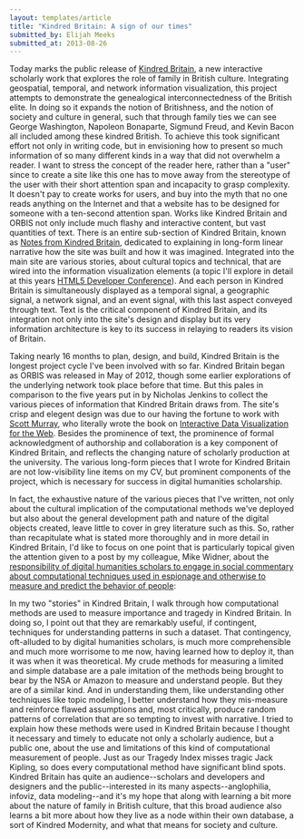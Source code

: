 ```yaml
---
layout: templates/article
title: "Kindred Britain: A sign of our times"
submitted_by: Elijah Meeks
submitted_at: 2013-08-26
---
```


Today marks the public release of [Kindred Britain](http://kindred.stanford.edu), a new interactive scholarly work that explores the role of family in British culture. Integrating geospatial, temporal, and network information visualization, this project attempts to demonstrate the genealogical interconnectedness of the British elite. In doing so it expands the notion of Britishness, and the notion of society and culture in general, such that through family ties we can see George Washington, Napoleon Bonaparte, Sigmund Freud, and Kevin Bacon all included among these kindred British. To achieve this took significant effort not only in writing code, but in envisioning how to present so much information of so many different kinds in a way that did not overwhelm a reader. I want to stress the concept of the reader here, rather than a "user" since to create a site like this one has to move away from the stereotype of the user with their short attention span and incapacity to grasp complexity. It doesn't pay to create works for users, and buy into the myth that no one reads anything on the Internet and that a website has to be designed for someone with a ten-second attention span. Works like Kindred Britain and ORBIS not only include much flashy and interactive content, but vast quantities of text. There is an entire sub-section of Kindred Britain, known as [Notes from Kindred Britain](http://kindred.stanford.edu/notes.html), dedicated to explaining in long-form linear narrative how the site was built and how it was imagined. Integrated into the main site are various stories, about cultural topics and technical, that are wired into the information visualization elements (a topic I'll explore in detail at this years [HTML5 Developer Conference](http://html5devconf.com/speakers/elijah_meeks.html)). And each person in Kindred Britain is simultaneously displayed as a temporal signal, a geographic signal, a network signal, and an event signal, with this last aspect conveyed through text. Text is the critical component of Kindred Britain, and its integration not only into the site's design and display but its very information architecture is key to its success in relaying to readers its vision of Britain.


Taking nearly 16 months to plan, design, and build, Kindred Britain is the longest project cycle I've been involved with so far. Kindred Britain began as ORBIS was released in May of 2012, though some earlier explorations of the underlying network took place before that time. But this pales in comparison to the five years put in by Nicholas Jenkins to collect the various pieces of information that Kindred Britain draws from. The site's crisp and elegent design was due to our having the fortune to work with [Scott Murray](http://alignedleft.com/), who literally wrote the book on [Interactive Data Visualization for the Web](http://shop.oreilly.com/product/0636920026938.do). Besides the prominence of text, the prominence of formal acknowledgment of authorship and collaboration is a key component of Kindred Britain, and reflects the changing nature of scholarly production at the university. The various long-form pieces that I wrote for Kindred Britain are not low-visibility line items on my CV, but prominent components of the project, which is necessary for success in digital humanities scholarship.


In fact, the exhaustive nature of the various pieces that I've written, not only about the cultural implication of the computational methods we've deployed but also about the general development path and nature of the digital objects created, leave little to cover in grey literature such as this. So, rather than recapitulate what is stated more thoroughly and in more detail in Kindred Britain, I'd like to focus on one point that is particularly topical given the attention given to a post by my colleague, Mike Widner, about the [responsibility of digital humanities scholars to engage in social commentary about computational techniques used in espionage and otherwise to measure and predict the behavior of people](https://people.stanford.edu/widner/content/digital-humanists-lack-response-surveillance-state):


In my two "stories" in Kindred Britain, I walk through how computational methods are used to measure importance and tragedy in Kindred Britain. In doing so, I point out that they are remarkably useful, if contingent, techniques for understanding patterns in such a dataset. That contingency, oft-alluded to by digital humanities scholars, is much more comprehensible and much more worrisome to me now, having learned how to deploy it, than it was when it was theoretical. My crude methods for measuring a limited and simple database are a pale imitation of the methods being brought to bear by the NSA or Amazon to measure and understand people. But they are of a similar kind. And in understanding them, like understanding other techniques like topic modeling, I better understand how they mis-measure and reinforce flawed assumptions and, most critically, produce random patterns of correlation that are so tempting to invest with narrative. I tried to explain how these methods were used in Kindred Britain because I thought it necessary and timely to educate not only a scholarly audience, but a public one, about the use and limitations of this kind of computational measurement of people. Just as our Tragedy Index misses tragic Jack Kipling, so does every computational method have significant blind spots. Kindred Britain has quite an audience--scholars and developers and designers and the public--interested in its many aspects--anglophilia, infoviz, data modeling--and it's my hope that along with learning a bit more about the nature of family in British culture, that this broad audience also learns a bit more about how they live as a node within their own database, a sort of Kindred Modernity, and what that means for society and culture.



